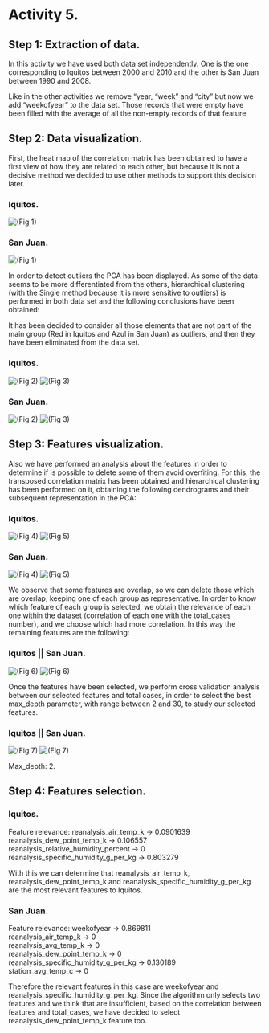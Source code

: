 # Activity 5.

## Step 1: Extraction of data.

In this activity we have used both data set independently. One is the one corresponding to Iquitos between 2000 and 2010 and the other is San Juan between 1990 and 2008.

Like in the other activities we remove “year, “week” and “city” but now we add “weekofyear” to the data set. Those records that were empty have been filled with the average of all the non-empty records of that feature.

## Step 2: Data visualization.

First, the heat map of the correlation matrix has been obtained to have a first view of how they are related to each other, but because it is not a decisive method we decided to use other methods to support this decision later. 

### Iquitos.

 ![(Fig 1)](https://github.com/AdrianMoPe/Tecnicas-de-Aprendizaje-Automatico/blob/master/Activity_5/Images/Iquitos/Fig1.png)
 
### San Juan.

 ![(Fig 1)](https://github.com/AdrianMoPe/Tecnicas-de-Aprendizaje-Automatico/blob/master/Activity_5/Images/San%20Juan/Fig1.png)
 
In order to detect outliers the PCA has been displayed. As some of the data seems to be more differentiated from the others, hierarchical clustering (with the Single method because it is more sensitive to outliers) is performed in both data set and the following conclusions have been obtained:

It has been decided to consider all those elements that are not part of the main group (Red in Iquitos and Azul in San Juan) as outliers, and then they have been eliminated from the data set.

### Iquitos.

 ![(Fig 2)](https://github.com/AdrianMoPe/Tecnicas-de-Aprendizaje-Automatico/blob/master/Activity_5/Images/Iquitos/Fig2.png)
  ![(Fig 3)](https://github.com/AdrianMoPe/Tecnicas-de-Aprendizaje-Automatico/blob/master/Activity_5/Images/Iquitos/Fig3.png)

### San Juan.

 ![(Fig 2)](https://github.com/AdrianMoPe/Tecnicas-de-Aprendizaje-Automatico/blob/master/Activity_5/Images/San%20Juan/Fig2.png)
  ![(Fig 3)](https://github.com/AdrianMoPe/Tecnicas-de-Aprendizaje-Automatico/blob/master/Activity_5/Images/San%20Juan/Fig3.png)

## Step 3: Features visualization.

Also we have performed an analysis about the features in order to determine if is possible to delete some of them avoid overfiting. For this, the transposed correlation matrix has been obtained and hierarchical clustering has been performed on it, obtaining the following dendrograms and their subsequent representation in the PCA:

### Iquitos.

 ![(Fig 4)](https://github.com/AdrianMoPe/Tecnicas-de-Aprendizaje-Automatico/blob/master/Activity_5/Images/Iquitos/Fig4.png)
 ![(Fig 5)](https://github.com/AdrianMoPe/Tecnicas-de-Aprendizaje-Automatico/blob/master/Activity_5/Images/Iquitos/Fig5.png)

### San Juan.

  ![(Fig 4)](https://github.com/AdrianMoPe/Tecnicas-de-Aprendizaje-Automatico/blob/master/Activity_5/Images/San%20Juan/Fig4.png) ![(Fig 5)](https://github.com/AdrianMoPe/Tecnicas-de-Aprendizaje-Automatico/blob/master/Activity_5/Images/San%20Juan/Fig5.png)

We observe that some features are overlap, so we can delete those which are overlap, keeping one of each group as representative. In order to know which feature of each group is selected, we obtain the relevance of each one within the dataset (correlation of each one with the total_cases number), and we choose which had more correlation. In this way the remaining features are the following:

### Iquitos || San Juan.

 ![(Fig 6)](https://github.com/AdrianMoPe/Tecnicas-de-Aprendizaje-Automatico/blob/master/Activity_5/Images/Iquitos/Fig6.png) ![(Fig 6)](https://github.com/AdrianMoPe/Tecnicas-de-Aprendizaje-Automatico/blob/master/Activity_5/Images/San%20Juan/Fig6.png)
 
Once the features have been selected, we perform cross validation analysis between our selected features and total cases, in order to select the best max_depth parameter, with range between 2 and 30, to study our selected features. 
 
 ### Iquitos || San Juan.

 ![(Fig 7)](https://github.com/AdrianMoPe/Tecnicas-de-Aprendizaje-Automatico/blob/master/Activity_5/Images/Iquitos/Fig7.png) ![(Fig 7)](https://github.com/AdrianMoPe/Tecnicas-de-Aprendizaje-Automatico/blob/master/Activity_5/Images/San%20Juan/Fig7.png)

Max_depth: 2.
  
  
## Step 4: Features selection.

### Iquitos.

Feature relevance:
reanalysis_air_temp_k -> 0.0901639  
reanalysis_dew_point_temp_k -> 0.106557  
reanalysis_relative_humidity_percent -> 0  
reanalysis_specific_humidity_g_per_kg -> 0.803279  

With this we can determine that reanalysis_air_temp_k, reanalysis_dew_point_temp_k and reanalysis_specific_humidity_g_per_kg are the most relevant features to Iquitos.

### San Juan.

Feature relevance: 
weekofyear -> 0.869811  
reanalysis_air_temp_k -> 0  
reanalysis_avg_temp_k -> 0  
reanalysis_dew_point_temp_k -> 0  
reanalysis_specific_humidity_g_per_kg -> 0.130189  
station_avg_temp_c -> 0

Therefore the relevant features in this case are weekofyear and reanalysis_specific_humidity_g_per_kg. Since the algorithm only selects two features and we think that are insufficient, based on the correlation between features and total_cases, we have decided to select reanalysis_dew_point_temp_k feature too.
